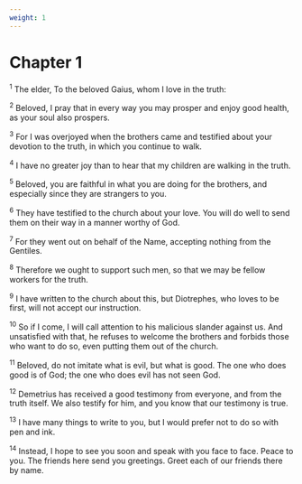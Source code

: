 ```yaml
---
weight: 1
---
```


# Chapter 1

<sup>1</sup> The elder, To the beloved Gaius, whom I love in the truth: 

<sup>2</sup> Beloved, I pray that in every way you may prosper and enjoy good health, as your soul also prospers. 

<sup>3</sup> For I was overjoyed when the brothers came and testified about your devotion to the truth, in which you continue to walk. 

<sup>4</sup> I have no greater joy than to hear that my children are walking in the truth. 

<sup>5</sup> Beloved, you are faithful in what you are doing for the brothers, and especially since they are strangers to you. 

<sup>6</sup> They have testified to the church about your love. You will do well to send them on their way in a manner worthy of God. 

<sup>7</sup> For they went out on behalf of the Name, accepting nothing from the Gentiles. 

<sup>8</sup> Therefore we ought to support such men, so that we may be fellow workers for the truth. 

<sup>9</sup> I have written to the church about this, but Diotrephes, who loves to be first, will not accept our instruction. 

<sup>10</sup> So if I come, I will call attention to his malicious slander against us. And unsatisfied with that, he refuses to welcome the brothers and forbids those who want to do so, even putting them out of the church. 

<sup>11</sup> Beloved, do not imitate what is evil, but what is good. The one who does good is of God; the one who does evil has not seen God. 

<sup>12</sup> Demetrius has received a good testimony from everyone, and from the truth itself. We also testify for him, and you know that our testimony is true. 

<sup>13</sup> I have many things to write to you, but I would prefer not to do so with pen and ink. 

<sup>14</sup> Instead, I hope to see you soon and speak with you face to face. Peace to you. The friends here send you greetings. Greet each of our friends there by name.

